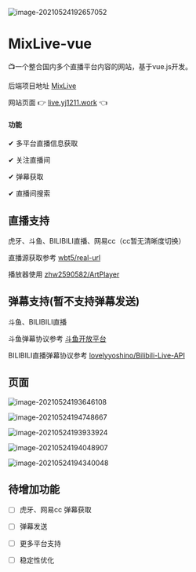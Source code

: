 ![image-20210524192657052](https://github.com/guyijie1211/MixLive-vue/blob/master/pic/image-20210524192657052.png)

# MixLive-vue

:tv:一个整合国内多个直播平台内容的网站，基于vue.js开发。

后端项目地址    [MixLive](https://github.com/guyijie1211/MixLive)

网站页面   &#x1F449; [live.yj1211.work](http://live.yj1211.work) &#x1F448;

#### 功能

✔	多平台直播信息获取

✔	关注直播间

✔	弹幕获取

✔	直播间搜索



## 直播支持

虎牙、斗鱼、BILIBILI直播、网易cc（cc暂无清晰度切换）

直播源获取参考	[wbt5/real-url](https://github.com/wbt5/real-url)

播放器使用	[zhw2590582/ArtPlayer](https://github.com/zhw2590582/ArtPlayer)

## 弹幕支持(暂不支持弹幕发送)

斗鱼、BILIBILI直播

斗鱼弹幕协议参考	[斗鱼开放平台](https://open.douyu.com/source/api/63)

BILIBILI直播弹幕协议参考	[lovelyyoshino/Bilibili-Live-API](https://github.com/lovelyyoshino/Bilibili-Live-API)

## 页面

![image-20210524193646108](https://github.com/guyijie1211/MixLive-vue/blob/master/pic/image-20210524193646108.png)

![image-20210524194748667](https://github.com/guyijie1211/MixLive-vue/blob/master/pic/image-20210524194748667.png)

![image-20210524193933924](https://github.com/guyijie1211/MixLive-vue/blob/master/pic/image-20210524193933924.png)

![image-20210524194048907](https://github.com/guyijie1211/MixLive-vue/blob/master/pic/image-20210524194048907.png)

![image-20210524194340048](https://github.com/guyijie1211/MixLive-vue/blob/master/pic/image-20210524194340048.png)



## 待增加功能

- [ ] 虎牙、网易cc 弹幕获取

- [ ] 弹幕发送

- [ ] 更多平台支持

- [ ] 稳定性优化

